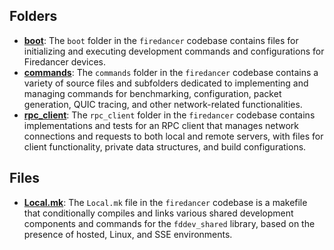 ## Folders
- **[boot](shared_dev/boot.driver.md)**: The `boot` folder in the `firedancer` codebase contains files for initializing and executing development commands and configurations for Firedancer devices.
- **[commands](shared_dev/commands.driver.md)**: The `commands` folder in the `firedancer` codebase contains a variety of source files and subfolders dedicated to implementing and managing commands for benchmarking, configuration, packet generation, QUIC tracing, and other network-related functionalities.
- **[rpc_client](shared_dev/rpc_client.driver.md)**: The `rpc_client` folder in the `firedancer` codebase contains implementations and tests for an RPC client that manages network connections and requests to both local and remote servers, with files for client functionality, private data structures, and build configurations.

## Files
- **[Local.mk](shared_dev/Local.mk.driver.md)**: The `Local.mk` file in the `firedancer` codebase is a makefile that conditionally compiles and links various shared development components and commands for the `fddev_shared` library, based on the presence of hosted, Linux, and SSE environments.

